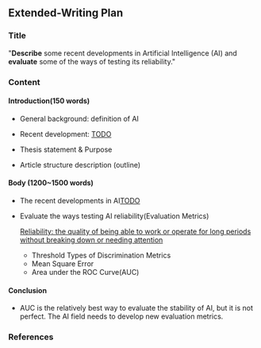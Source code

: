 ## Extended-Writing Plan

### Title

"**Describe**
some recent developments in Artificial Intelligence (AI) and **evaluate** some
of the ways of testing its reliability."

### Content

#### Introduction(150 words)

*   General background: definition of AI

*   Recent
    development: [TODO]()

*   Thesis statement & Purpose

*   Article structure description (outline)

#### Body (1200~1500 words)

*   The recent developments in AI[TODO]()

*   Evaluate the ways testing AI reliability(Evaluation Metrics)

	[Reliability: the quality of being able to work or operate for long periods without breaking down or needing attention](https://www.oxfordlearnersdictionaries.com/definition/english/reliability?q=reliability)
	
	*   Threshold Types of Discrimination Metrics
	*   Mean Square Error
	*   Area under the ROC Curve(AUC)

#### Conclusion

*   AUC is the relatively best way to evaluate the stability of AI, but it is not perfect. The AI field needs to develop new evaluation metrics.


### References